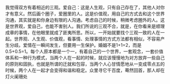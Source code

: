 我觉得双方有着相近的三观。爱自己：这是人生观，只有自己存在了，其他人对你才有意义。然后画个圈子，爱圈里的人。这是价值观，用自己的方式去和这个世界沟通，其实就是和你身边有限的人沟通。考虑自己的时候，稍微考虑圈外的人。这是世界观，爱自己，也能不害别人。我们所说的三观不合，就是，在你看来是顺理成章的事情，在他眼里就成了匪夷所思。所以，一开始就要找个三观一致的人在一起。世界观、人生观、价值观，看事情、处理事情的方式方法都有相似，不容易产生分歧。爱情在一瞬间发生，但要用一生保护。婚姻不是1+1=2，而是0.5+0.5=1。每个人原本都是一个一，有着自己的一个世界，一套观念，一套价值体系和一种行为模式，当两个人在一起的时候，就应该慢慢地为对方放弃一些自己的原则和固执，也就是所谓的迁就和包容，当两个人心甘情愿地从一变成零点五的时候，两个人在一起才会变得和谐和稳定。众里寻它千百度，蓦然回首，那人却在灯火阑珊处